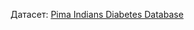 Датасет: [Pima Indians Diabetes Database](https://www.kaggle.com/datasets/uciml/pima-indians-diabetes-database)
